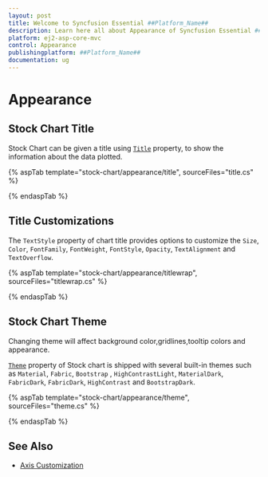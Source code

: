 ```yaml
---
layout: post
title: Welcome to Syncfusion Essential ##Platform_Name##
description: Learn here all about Appearance of Syncfusion Essential ##Platform_Name## widgets based on HTML5 and jQuery.
platform: ej2-asp-core-mvc
control: Appearance
publishingplatform: ##Platform_Name##
documentation: ug
---
```



# Appearance

## Stock Chart Title

Stock Chart can be given a title using [`Title`](https://help.syncfusion.com/cr/aspnetcore-js2/Syncfusion.EJ2.Charts.StockChart.html#Syncfusion_EJ2_Charts_StockChart_Title) property, to show the information
about the data plotted.

{% aspTab template="stock-chart/appearance/title", sourceFiles="title.cs" %}

{% endaspTab %}

<!-- markdownlint-disable MD036 -->

## Title Customizations

The `TextStyle` property of chart title provides options to customize the `Size`, `Color`, `FontFamily`, `FontWeight`, `FontStyle`, `Opacity`, `TextAlignment` and `TextOverflow`.

{% aspTab template="stock-chart/appearance/titlewrap", sourceFiles="titlewrap.cs" %}

{% endaspTab %}

## Stock Chart Theme

Changing theme will affect background color,gridlines,tooltip colors and appearance.

[`Theme`](https://help.syncfusion.com/cr/aspnetcore-js2/Syncfusion.EJ2.Charts.StockChart.html#Syncfusion_EJ2_Charts_StockChart_Theme) property of Stock chart is shipped with several built-in themes such as `Material`, `Fabric`, `Bootstrap` , `HighContrastLight`, `MaterialDark`, `FabricDark`, `FabricDark`, `HighContrast` and `BootstrapDark`.

{% aspTab template="stock-chart/appearance/theme", sourceFiles="theme.cs" %}

{% endaspTab %}

## See Also

* [Axis Customization](./axis-customization/)
